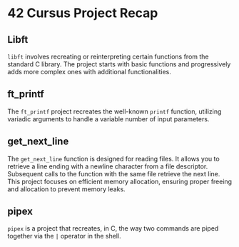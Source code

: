 # 42 Cursus Project Recap

## Libft
`libft` involves recreating or reinterpreting certain functions from the standard C library. The project starts with basic functions and progressively adds more complex ones with additional functionalities.

## ft_printf
The `ft_printf` project recreates the well-known `printf` function, utilizing variadic arguments to handle a variable number of input parameters.

## get_next_line
The `get_next_line` function is designed for reading files. It allows you to retrieve a line ending with a newline character from a file descriptor. Subsequent calls to the function with the same file retrieve the next line. This project focuses on efficient memory allocation, ensuring proper freeing and allocation to prevent memory leaks.

## pipex
`pipex` is a project that recreates, in C, the way two commands are piped together via the `|` operator in the shell.
